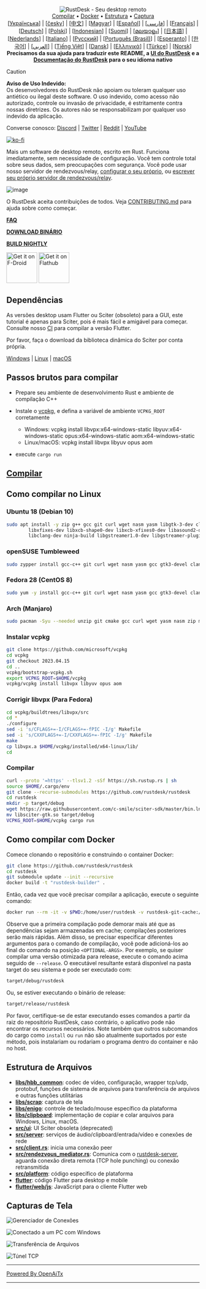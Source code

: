 <p align="center">
  <img src="res/logo-header.svg" alt="RustDesk - Seu desktop remoto"><br>
  <a href="#raw-steps-to-build">Compilar</a> •
  <a href="#how-to-build-with-docker">Docker</a> •
  <a href="#file-structure">Estrutura</a> •
  <a href="#snapshot">Captura</a><br>
  [<a href="docs/README-UA.md">Українська</a>] | [<a href="docs/README-CS.md">česky</a>] | [<a href="docs/README-ZH.md">中文</a>] | [<a href="docs/README-HU.md">Magyar</a>] | [<a href="docs/README-ES.md">Español</a>] | [<a href="docs/README-FA.md">فارسی</a>] | [<a href="docs/README-FR.md">Français</a>] | [<a href="docs/README-DE.md">Deutsch</a>] | [<a href="docs/README-PL.md">Polski</a>] | [<a href="docs/README-ID.md">Indonesian</a>] | [<a href="docs/README-FI.md">Suomi</a>] | [<a href="docs/README-ML.md">മലയാളം</a>] | [<a href="docs/README-JP.md">日本語</a>] | [<a href="docs/README-NL.md">Nederlands</a>] | [<a href="docs/README-IT.md">Italiano</a>] | [<a href="docs/README-RU.md">Русский</a>] | [<a href="docs/README-PTBR.md">Português (Brasil)</a>] | [<a href="docs/README-EO.md">Esperanto</a>] | [<a href="docs/README-KR.md">한국어</a>] | [<a href="docs/README-AR.md">العربي</a>] | [<a href="docs/README-VN.md">Tiếng Việt</a>] | [<a href="docs/README-DA.md">Dansk</a>] | [<a href="docs/README-GR.md">Ελληνικά</a>] | [<a href="docs/README-TR.md">Türkçe</a>] | [<a href="docs/README-NO.md">Norsk</a>]<br>
  <b>Precisamos da sua ajuda para traduzir este README, a <a href="https://github.com/rustdesk/rustdesk/tree/master/src/lang">UI do RustDesk</a> e a <a href="https://github.com/rustdesk/doc.rustdesk.com">Documentação do RustDesk</a> para o seu idioma nativo</b>
</p>

> [!Caution]
> **Aviso de Uso Indevido:** <br>
> Os desenvolvedores do RustDesk não apoiam ou toleram qualquer uso antiético ou ilegal deste software. O uso indevido, como acesso não autorizado, controle ou invasão de privacidade, é estritamente contra nossas diretrizes. Os autores não se responsabilizam por qualquer uso indevido da aplicação.


Converse conosco: [Discord](https://discord.gg/nDceKgxnkV) | [Twitter](https://twitter.com/rustdesk) | [Reddit](https://www.reddit.com/r/rustdesk) | [YouTube](https://www.youtube.com/@rustdesk)

[![ko-fi](https://ko-fi.com/img/githubbutton_sm.svg)](https://ko-fi.com/I2I04VU09)

Mais um software de desktop remoto, escrito em Rust. Funciona imediatamente, sem necessidade de configuração. Você tem controle total sobre seus dados, sem preocupações com segurança. Você pode usar nosso servidor de rendezvous/relay, [configurar o seu próprio](https://rustdesk.com/server), ou [escrever seu próprio servidor de rendezvous/relay](https://github.com/rustdesk/rustdesk-server-demo).

![image](https://user-images.githubusercontent.com/71636191/171661982-430285f0-2e12-4b1d-9957-4a58e375304d.png)

O RustDesk aceita contribuições de todos. Veja [CONTRIBUTING.md](docs/CONTRIBUTING.md) para ajuda sobre como começar.

[**FAQ**](https://github.com/rustdesk/rustdesk/wiki/FAQ)

[**DOWNLOAD BINÁRIO**](https://github.com/rustdesk/rustdesk/releases)

[**BUILD NIGHTLY**](https://github.com/rustdesk/rustdesk/releases/tag/nightly)

[<img src="https://f-droid.org/badge/get-it-on.png"
    alt="Get it on F-Droid"
    height="80">](https://f-droid.org/en/packages/com.carriez.flutter_hbb)
[<img src="https://flathub.org/api/badge?svg&locale=en"
    alt="Get it on Flathub"
    height="80">](https://flathub.org/apps/com.rustdesk.RustDesk)

## Dependências

As versões desktop usam Flutter ou Sciter (obsoleto) para a GUI, este tutorial é apenas para Sciter, pois é mais fácil e amigável para começar. Consulte nosso [CI](https://github.com/rustdesk/rustdesk/blob/master/.github/workflows/flutter-build.yml) para compilar a versão Flutter.

Por favor, faça o download da biblioteca dinâmica do Sciter por conta própria.

[Windows](https://raw.githubusercontent.com/c-smile/sciter-sdk/master/bin.win/x64/sciter.dll) |
[Linux](https://raw.githubusercontent.com/c-smile/sciter-sdk/master/bin.lnx/x64/libsciter-gtk.so) |
[macOS](https://raw.githubusercontent.com/c-smile/sciter-sdk/master/bin.osx/libsciter.dylib)

## Passos brutos para compilar

- Prepare seu ambiente de desenvolvimento Rust e ambiente de compilação C++

- Instale o [vcpkg](https://github.com/microsoft/vcpkg), e defina a variável de ambiente `VCPKG_ROOT` corretamente

  - Windows: vcpkg install libvpx:x64-windows-static libyuv:x64-windows-static opus:x64-windows-static aom:x64-windows-static
  - Linux/macOS: vcpkg install libvpx libyuv opus aom

- execute `cargo run`

## [Compilar](https://rustdesk.com/docs/en/dev/build/)

## Como compilar no Linux

### Ubuntu 18 (Debian 10)

```sh
sudo apt install -y zip g++ gcc git curl wget nasm yasm libgtk-3-dev clang libxcb-randr0-dev libxdo-dev \
        libxfixes-dev libxcb-shape0-dev libxcb-xfixes0-dev libasound2-dev libpulse-dev cmake make \
        libclang-dev ninja-build libgstreamer1.0-dev libgstreamer-plugins-base1.0-dev libpam0g-dev
```

### openSUSE Tumbleweed

```sh
sudo zypper install gcc-c++ git curl wget nasm yasm gcc gtk3-devel clang libxcb-devel libXfixes-devel cmake alsa-lib-devel gstreamer-devel gstreamer-plugins-base-devel xdotool-devel pam-devel
```

### Fedora 28 (CentOS 8)

```sh
sudo yum -y install gcc-c++ git curl wget nasm yasm gcc gtk3-devel clang libxcb-devel libxdo-devel libXfixes-devel pulseaudio-libs-devel cmake alsa-lib-devel gstreamer1-devel gstreamer1-plugins-base-devel pam-devel
```

### Arch (Manjaro)

```sh
sudo pacman -Syu --needed unzip git cmake gcc curl wget yasm nasm zip make pkg-config clang gtk3 xdotool libxcb libxfixes alsa-lib pipewire
```

### Instalar vcpkg

```sh
git clone https://github.com/microsoft/vcpkg
cd vcpkg
git checkout 2023.04.15
cd ..
vcpkg/bootstrap-vcpkg.sh
export VCPKG_ROOT=$HOME/vcpkg
vcpkg/vcpkg install libvpx libyuv opus aom
```

### Corrigir libvpx (Para Fedora)

```sh
cd vcpkg/buildtrees/libvpx/src
cd *
./configure
sed -i 's/CFLAGS+=-I/CFLAGS+=-fPIC -I/g' Makefile
sed -i 's/CXXFLAGS+=-I/CXXFLAGS+=-fPIC -I/g' Makefile
make
cp libvpx.a $HOME/vcpkg/installed/x64-linux/lib/
cd
```

### Compilar

```sh
curl --proto '=https' --tlsv1.2 -sSf https://sh.rustup.rs | sh
source $HOME/.cargo/env
git clone --recurse-submodules https://github.com/rustdesk/rustdesk
cd rustdesk
mkdir -p target/debug
wget https://raw.githubusercontent.com/c-smile/sciter-sdk/master/bin.lnx/x64/libsciter-gtk.so
mv libsciter-gtk.so target/debug
VCPKG_ROOT=$HOME/vcpkg cargo run
```

## Como compilar com Docker

Comece clonando o repositório e construindo o container Docker:

```sh
git clone https://github.com/rustdesk/rustdesk
cd rustdesk
git submodule update --init --recursive
docker build -t "rustdesk-builder" .
```

Então, cada vez que você precisar compilar a aplicação, execute o seguinte comando:

```sh
docker run --rm -it -v $PWD:/home/user/rustdesk -v rustdesk-git-cache:/home/user/.cargo/git -v rustdesk-registry-cache:/home/user/.cargo/registry -e PUID="$(id -u)" -e PGID="$(id -g)" rustdesk-builder
```

Observe que a primeira compilação pode demorar mais até que as dependências sejam armazenadas em cache; compilações posteriores serão mais rápidas. Além disso, se precisar especificar diferentes argumentos para o comando de compilação, você pode adicioná-los ao final do comando na posição `<OPTIONAL-ARGS>`. Por exemplo, se quiser compilar uma versão otimizada para release, execute o comando acima seguido de `--release`. O executável resultante estará disponível na pasta target do seu sistema e pode ser executado com:

```sh
target/debug/rustdesk
```

Ou, se estiver executando o binário de release:

```sh
target/release/rustdesk
```

Por favor, certifique-se de estar executando esses comandos a partir da raiz do repositório RustDesk, caso contrário, o aplicativo pode não encontrar os recursos necessários. Note também que outros subcomandos do cargo como `install` ou `run` não são atualmente suportados por este método, pois instalariam ou rodariam o programa dentro do container e não no host.

## Estrutura de Arquivos

- **[libs/hbb_common](https://github.com/rustdesk/rustdesk/tree/master/libs/hbb_common)**: codec de vídeo, configuração, wrapper tcp/udp, protobuf, funções de sistema de arquivos para transferência de arquivos e outras funções utilitárias
- **[libs/scrap](https://github.com/rustdesk/rustdesk/tree/master/libs/scrap)**: captura de tela
- **[libs/enigo](https://github.com/rustdesk/rustdesk/tree/master/libs/enigo)**: controle de teclado/mouse específico da plataforma
- **[libs/clipboard](https://github.com/rustdesk/rustdesk/tree/master/libs/clipboard)**: implementação de copiar e colar arquivos para Windows, Linux, macOS.
- **[src/ui](https://github.com/rustdesk/rustdesk/tree/master/src/ui)**: UI Sciter obsoleta (deprecated)
- **[src/server](https://github.com/rustdesk/rustdesk/tree/master/src/server)**: serviços de áudio/clipboard/entrada/vídeo e conexões de rede
- **[src/client.rs](https://github.com/rustdesk/rustdesk/tree/master/src/client.rs)**: inicia uma conexão peer
- **[src/rendezvous_mediator.rs](https://github.com/rustdesk/rustdesk/tree/master/src/rendezvous_mediator.rs)**: Comunica com o [rustdesk-server](https://github.com/rustdesk/rustdesk-server), aguarda conexão direta remota (TCP hole punching) ou conexão retransmitida
- **[src/platform](https://github.com/rustdesk/rustdesk/tree/master/src/platform)**: código específico de plataforma
- **[flutter](https://github.com/rustdesk/rustdesk/tree/master/flutter)**: código Flutter para desktop e mobile
- **[flutter/web/js](https://github.com/rustdesk/rustdesk/tree/master/flutter/web/v1/js)**: JavaScript para o cliente Flutter web

## Capturas de Tela

![Gerenciador de Conexões](https://github.com/rustdesk/rustdesk/assets/28412477/db82d4e7-c4bc-4823-8e6f-6af7eadf7651)

![Conectado a um PC com Windows](https://github.com/rustdesk/rustdesk/assets/28412477/9baa91e9-3362-4d06-aa1a-7518edcbd7ea)

![Transferência de Arquivos](https://github.com/rustdesk/rustdesk/assets/28412477/39511ad3-aa9a-4f8c-8947-1cce286a46ad)

![Túnel TCP](https://github.com/rustdesk/rustdesk/assets/28412477/78e8708f-e87e-4570-8373-1360033ea6c5)


---

[Powered By OpenAiTx](https://github.com/OpenAiTx/OpenAiTx)

---